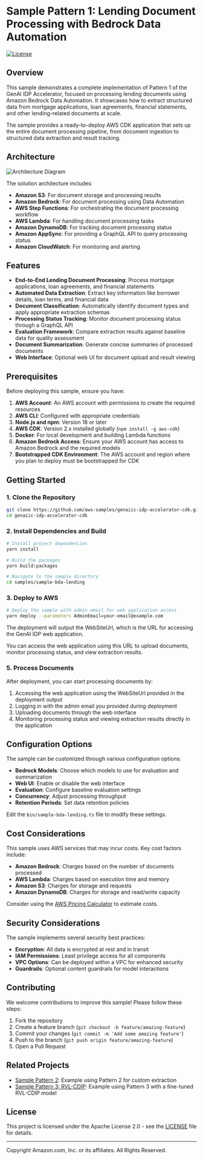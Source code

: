 # Sample Pattern 1: Lending Document Processing with Bedrock Data Automation

[![License](https://img.shields.io/badge/License-Apache%202.0-blue.svg)](https://opensource.org/licenses/Apache-2.0)

## Overview

This sample demonstrates a complete implementation of Pattern 1 of the GenAI IDP Accelerator, focused on processing lending documents using Amazon Bedrock Data Automation. It showcases how to extract structured data from mortgage applications, loan agreements, financial statements, and other lending-related documents at scale.

The sample provides a ready-to-deploy AWS CDK application that sets up the entire document processing pipeline, from document ingestion to structured data extraction and result tracking.

## Architecture

![Architecture Diagram](./docs/architecture.png)

The solution architecture includes:

- **Amazon S3**: For document storage and processing results
- **Amazon Bedrock**: For document processing using Data Automation
- **AWS Step Functions**: For orchestrating the document processing workflow
- **AWS Lambda**: For handling document processing tasks
- **Amazon DynamoDB**: For tracking document processing status
- **Amazon AppSync**: For providing a GraphQL API to query processing status
- **Amazon CloudWatch**: For monitoring and alerting

## Features

- **End-to-End Lending Document Processing**: Process mortgage applications, loan agreements, and financial statements
- **Automated Data Extraction**: Extract key information like borrower details, loan terms, and financial data
- **Document Classification**: Automatically identify document types and apply appropriate extraction schemas
- **Processing Status Tracking**: Monitor document processing status through a GraphQL API
- **Evaluation Framework**: Compare extraction results against baseline data for quality assessment
- **Document Summarization**: Generate concise summaries of processed documents
- **Web Interface**: Optional web UI for document upload and result viewing

## Prerequisites

Before deploying this sample, ensure you have:

1. **AWS Account**: An AWS account with permissions to create the required resources
2. **AWS CLI**: Configured with appropriate credentials
3. **Node.js and npm**: Version 18 or later
4. **AWS CDK**: Version 2.x installed globally (`npm install -g aws-cdk`)
5. **Docker**: For local development and building Lambda functions
6. **Amazon Bedrock Access**: Ensure your AWS account has access to Amazon Bedrock and the required models
7. **Bootstrapped CDK Environment**: The AWS account and region where you plan to deploy must be bootstrapped for CDK

## Getting Started

### 1. Clone the Repository

```bash
git clone https://github.com/aws-samples/genaiic-idp-accelerator-cdk.git
cd genaiic-idp-accelerator-cdk
```

### 2. Install Dependencies and Build

```bash
# Install project dependencies
yarn install

# Build the packages
yarn build:packages

# Navigate to the sample directory
cd samples/sample-bda-lending
```

### 3. Deploy to AWS

```bash
# Deploy the sample with admin email for web application access
yarn deploy --parameters AdminEmail=your-email@example.com
```

The deployment will output the WebSiteUrl, which is the URL for accessing the GenAI IDP web application.

You can access the web application using this URL to upload documents, monitor processing status, and view extraction results.

### 5. Process Documents

After deployment, you can start processing documents by:

1. Accessing the web application using the WebSiteUrl provided in the deployment output
2. Logging in with the admin email you provided during deployment
3. Uploading documents through the web interface
4. Monitoring processing status and viewing extraction results directly in the application

## Configuration Options

The sample can be customized through various configuration options:

- **Bedrock Models**: Choose which models to use for evaluation and summarization
- **Web UI**: Enable or disable the web interface
- **Evaluation**: Configure baseline evaluation settings
- **Concurrency**: Adjust processing throughput
- **Retention Periods**: Set data retention policies

Edit the `bin/sample-bda-lending.ts` file to modify these settings.

## Cost Considerations

This sample uses AWS services that may incur costs. Key cost factors include:

- **Amazon Bedrock**: Charges based on the number of documents processed
- **AWS Lambda**: Charges based on execution time and memory
- **Amazon S3**: Charges for storage and requests
- **Amazon DynamoDB**: Charges for storage and read/write capacity

Consider using the [AWS Pricing Calculator](https://calculator.aws) to estimate costs.

## Security Considerations

The sample implements several security best practices:

- **Encryption**: All data is encrypted at rest and in transit
- **IAM Permissions**: Least privilege access for all components
- **VPC Options**: Can be deployed within a VPC for enhanced security
- **Guardrails**: Optional content guardrails for model interactions

## Contributing

We welcome contributions to improve this sample! Please follow these steps:

1. Fork the repository
2. Create a feature branch (`git checkout -b feature/amazing-feature`)
3. Commit your changes (`git commit -m 'Add some amazing feature'`)
4. Push to the branch (`git push origin feature/amazing-feature`)
5. Open a Pull Request

## Related Projects

- [Sample Pattern 2](../sample-pattern2): Example using Pattern 2 for custom extraction
- [Sample Pattern 3: RVL-CDIP](../sample-sagemaker-udop-rvl-cdip): Example using Pattern 3 with a fine-tuned RVL-CDIP model

## License

This project is licensed under the Apache License 2.0 - see the [LICENSE](../../LICENSE) file for details.

---

Copyright Amazon.com, Inc. or its affiliates. All Rights Reserved.
